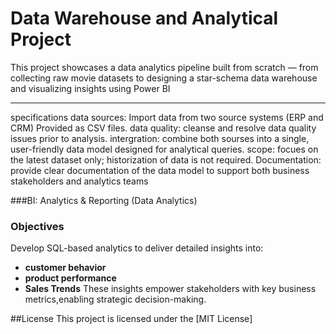 # Data Warehouse and Analytical Project 
This project showcases a data analytics pipeline built from scratch — from collecting raw movie datasets to designing a star-schema data warehouse and visualizing insights using Power BI

---
specifications 
data sources: Import data from two source systems (ERP and CRM) Provided as   CSV files.
data quality: cleanse and resolve data quality issues prior to analysis.
intergration: combine both sourses into a single, user-friendly data model designed for analytical queries.
scope: focues on the latest dataset only; historization of data is not required.
Documentation: provide clear documentation of the data model to support both business stakeholders and analytics teams

###BI: Analytics & Reporting (Data Analytics)

### Objectives
Develop SQL-based analytics to deliver detailed insights into:
- **customer behavior**
- **product performance**
- **Sales Trends**
These insights empower stakeholders with key business metrics,enabling strategic decision-making.

##License
This project is licensed under the [MIT License]



